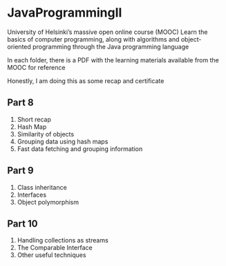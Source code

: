 # JavaProgrammingII
University of Helsinki’s massive open online course (MOOC) 
Learn the basics of computer programming, along with algorithms and object-oriented programming through the Java programming language

In each folder, there is a PDF with the learning materials available from the MOOC for reference

Honestly, I am doing this as some recap and certificate

## Part 8
1. Short recap
2. Hash Map
3. Similarity of objects
4. Grouping data using hash maps
5. Fast data fetching and grouping information

## Part 9
1. Class inheritance
2. Interfaces
3. Object polymorphism

## Part 10
1. Handling collections as streams
2. The Comparable Interface
3. Other useful techniques